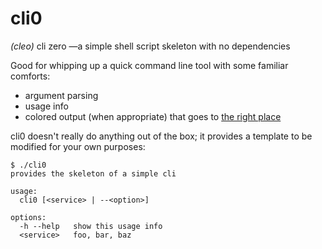 # cli0
_(cleo)_ cli zero —a simple shell script skeleton with no dependencies

Good for whipping up a quick command line tool with some familiar comforts:
- argument parsing
- usage info
- colored output (when appropriate) that goes to [the right place](https://man7.org/linux/man-pages/man3/stdout.3.html)

cli0 doesn't really do anything out of the box; it provides a template to be modified for your own purposes:

```console
$ ./cli0
provides the skeleton of a simple cli

usage:
  cli0 [<service> | --<option>]

options:
  -h --help   show this usage info
  <service>   foo, bar, baz
```
